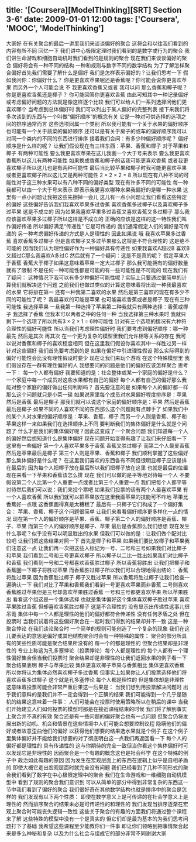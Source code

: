 title: '[Coursera][ModelThinking][SRT] Section 3-6'
date: 2009-01-01 12:00
tags: ['Coursera', 'MOOC', 'ModelThinking']
---

﻿大家好 在有关聚合的最后一讲里我们来谈谈偏好的聚合
这将会和以往我们看到的内容有所不同
回忆一下 我们讲中心极限定理时我们看到的是数字或行为的聚合
我们讲生命游戏和细胞自动机时我们看到的是规则的聚合
现在我们来谈谈偏好的聚合
偏好将会有一种不同的结构
一种和规则与数字不同的数学结构
为了了解怎样聚合偏好首先我们需要了解什么是偏好
我们是怎样表示偏好的？让我们思考一下
假如我问你：你偏好什么？
你是更喜欢苹果呢还是香蕉呢？你可能会说你更喜欢苹果
而另外一个人可能会说 不 我更喜欢香蕉又或者 我可以问
那么香蕉和椰子呢？你是更喜欢香蕉还是椰子？
你可能回答你更喜欢香蕉
由此可知其中一种记录偏好或考虑偏好问题的方法就是像这样逐个比较
我们可以给人们一系列选择问他们更喜欢哪个
当考虑到总体偏好时
我们可以列出于某人偏好的完整列表
接下来我们将多次谈到的东西与一个叫做“偏好顺序”的概念有关
它是一种对可供选择的选项之间的排序通常而言 这些选项同属一个类别
所以我可能有一个关于水果的偏好顺序
也可能有一个关于蔬菜的偏好顺序
还可以是有关于房子的或车的偏好顺序我可以对同一个类内的不同的东西进行排序
接着我们会问：有多少种偏好顺序呢？
偏好顺序是什么样的呢？
让我们假设现在有三样东西：苹果、香蕉和椰子
对于苹果和椰子 有两种可能性
要么我更喜欢苹果在这儿我画一个大于号来表示
要么我更喜欢香蕉所以这儿有两种可能性
如果换成香蕉和椰子的话我可能更喜欢香蕉
或者我更喜欢椰子所以这儿也是有两种可能性
最后当比较苹果和椰子时我可能更喜欢苹果
或者更喜欢椰子所以这儿又是两种可能性
2 × 2 × 2 = 8
所以现在有八种不同的可能性对于这三种水果可以有八种不同的偏好类型
现在有许多不同的可能性
每一种我都可以由一个大于号来表示
即表示我更喜欢哪种水果我偏好的是哪一种水果
这里有一点小问题让我把这些先擦掉一会儿
这儿有一点小问题让我们看看这些特定的偏好
这些偏好告诉我们我喜欢苹果多过香蕉
喜欢香蕉多过椰子以及喜欢椰子多过苹果
这是不成立的 因为如果我喜欢苹果多过香蕉又喜欢香蕉又多过椰子
那么我应该喜欢苹果多过椰子所以这样是不成立的
正确的应该是这样的这一特性我们叫作偏好传递
所以偏好满足“传递性” 它是可传递的
我们通常假定人们的偏好是可传递的
另一种考虑偏好传递的方式是人是理性的
因此如果说 哦 我喜欢苹果多过香蕉
喜欢香蕉多过椰子 但是喜欢椰子又多过苹果那么这将是不符合理性的
这是绝不可能的 因而我们认为理性偏好作为一种偏好具有传递性
如果我喜欢A超过B 喜欢B又超过C那么我喜欢A多过C
然后就有了一个疑问：这是不是真的呢？
假定苹果大于香蕉 香蕉大于椰子如果这意味着苹果一定大过椰子
那么我可能拥有的偏好数量就有了限制
不是任何一种可能性都是可能的有一些可能性是不可能的 现在我们有了疑问：
这种情况下我可以有多少种偏好可能性呢？实际上只要通过很简单的计算我们就解决这个问题
之前我们也做过类似的计算这意味着将出现一种我最喜欢的水果
它将排在第一 还有一种我第二喜欢的水果
然后是第三喜欢的现在有多少不同的可能性了呢？
我最喜欢的可能是苹果 也可能喜欢香蕉或者是椰子
现在有三种可能性 我选择苹果
一旦我第一种选择了苹果第二种我就只有两种选择：香蕉或椰子
我选择了香蕉 但我本可以两者之中的任何一种
当我选择第三种水果时 我就只剩下一个选项了所以共有3 × 2 × 1 = 6种可能性
针对有三个选项的情况有六种符合理性的偏好可能性
所以当我们考虑理性偏好时
我们要考虑到偏好顺序：哪一种最先 然后是其次 再其次
在一个更为复杂的模型里我们允许相等关系的存在
我可以说对香蕉和椰子的喜欢程度相同
但在这里我们假设你喜欢其中一样胜过另一样
针对这些偏好 我们首先要考虑到的是
如果在偏好中引进理性假设
那么实际得到的偏好可能性会比没有理性假设时要少
现在让我们来玩个游戏
在这个特殊模型里 我们假设存在一群有理性偏好的人
我想要问的问题是他们的偏好应该怎样聚合
思考一下：
每一个人都有偏好 我要知道的是：社会整体或某一个家庭的偏好是什么？
一个家庭中每一个成员对这些水果都有自己的偏好
每个人都有自己的偏好那么我能对整个家庭的偏好做出任何判断吗？
首先要注意的是 如果每个人的偏好都一样那么这个问题就只是小菜一碟
如果说家里每个成员对水果偏好程度排序是：苹果 然后是香蕉 最后是椰子
那我们就可以说这个家庭的偏好顺序是：苹果 然后是香蕉 最后是椰子
如果不同的人喜欢不同的东西那么这个问题就有点棘手了
如果我们中的某个人对水果的偏好顺序是：苹果、香蕉、椰子
而另一个人则是香蕉、椰子和苹果这样一来如果我们在选择顺序上不同
要判断我们的集体偏好是什么就是个问题了
什么才是我们的集体偏好呢？因此这变成了一个聚合问题
我们知道每一个人的偏好然后想知道什么是集体偏好
现在问题开始变得有趣了让我们来仔细看一下
这里有一些偏好 第一个人喜欢苹果多于香蕉 香蕉又胜过椰子
而第二个人最爱香蕉 然后是苹果最后是椰子
第三个人则是苹果、香蕉和椰子
我们顺利掌握了这些偏好那么集体偏好是什么呢？
在这里我们喜欢的东西各有不同但很明显椰子应该是排在最后的
因为每个人把椰子放在最后所以我们把椰子放在这里
也就是最后的位置现在来看一下苹果和香蕉该怎么排
现在 我们可以做的是平等地对待每一个人
不要假设第二个人比第一个人重要一点或者比第三个人重要一点
我们把每个人都平等对待然后我们可以说：我们来投个票吧
如果我们投票的话有两个人最喜欢苹果 有一个人喜欢香蕉
所以我们就可以把苹果放在这里我画苹果的技能可不咋地
苹果比香蕉好一点哦 这香蕉画得真是太糟糕了
最后有一只椰子它们构成了一个偏好集合：
苹果、香蕉、椰子这个问题很简单
让我们来看看偏好顺序更多样化一点的情况
现在第一个人的偏好顺序是苹果、香蕉、椰子第二个人的偏好顺序是香蕉、椰子、苹果
而第三个人的偏好顺序是椰子、苹果 最后是香蕉那么我们想想
现在发生什么事呢？似乎没有可以明显胜出的水果
但我们可以做的是：让我们做个配对比较吧
让我们把这些结果对照一下
首先是椰子和苹果 如果我们要比较椰子和苹果我们注意这一点
让我们再一次把这些人标记为一号、二号和三号如果我们对比椰子和苹果
我们看到二号和三号更喜欢椰子
所以椰子以二比一胜出如果我们对比椰子和香蕉
我们看到一号和二号都喜欢香蕉胜过椰子
所以香蕉将胜出 让我们把椰子和香蕉圈一下椰子将胜过苹果
而香蕉胜过椰子所以我们可以合理地得出结论：
香蕉将胜过苹果
因为香蕉胜过椰子 椰子又胜过苹果
所以香蕉将胜过椰子让我们检查一遍确认一下
我们对比了苹果和香蕉我们看到一号更喜欢苹果而非香蕉
二号则喜欢香蕉胜过苹果但是三号却喜欢苹果胜过香蕉
一号和三号都更喜欢苹果
所以苹果胜出 看看这个组这是一个集体选择
也就是集体偏好这个集体喜欢椰子胜过苹果
喜欢苹果胜过香蕉 但却喜欢香蕉胜过椰子
这是不合理性的 没有显示出传递性这事儿很吊诡
集体中每一个人都是理性的他们的偏好都符合传递性
没有任何矛盾之处 但在投票时
当我们试着将这些偏好聚合在一起时我们得到的结果却并不一致
这是一种聚合悖论 在我们谈论聚合时
一个简单的规则可能创造了一个复杂的现象
我们在这儿要表达的意思是偏好或其他结构聚合时会有一种特殊的属性：
聚合的部分所具有的某些性质可能是聚合结果所没有的
每一个的都是理性的 但聚合结果却是非理性的
专业上称这为孔多塞悖论（投票悖论）每个人都是理性的
每个人都有一个理性偏好集合但当我们投票时
聚合结果却是非理性的让我们返回水果的例子看一下
聚合结果表明 椰子与苹果比较 集体更喜欢椰子苹果与香蕉相比 集体更喜欢香蕉
所以你将认为集体必然喜欢椰子多过香蕉
但事实上如果你让人们投票选择他们将喜欢香蕉多过椰子 这个就是孔多塞悖论
每个人都是理性的 但是集体却是非理性
这意味着投票可能会非常严重后果这一后果是：
当我们想到用投票解决问题时 出乎我们意料的是我们并不一定会得到一个正确的结果
我们可能得到一个几乎是随机的结果这意味着一件事：
人们可能会在投票时使用策略所以在稍后的课中
当我们开始建立人们如何投票的模型时那是在接近课程结束的时候
我们将了解到事实上聚合并不真的有效
聚合还是有一些问题的偏好聚合也有一点问题
但聚合仍将发展出新的动机、机会和情景在这些情境中人们可能会想要控制议程
隐瞒他们的偏好或者故意歪曲他们的偏好
以获得他们想要的结果选水果就是个例子
在这个例子里集体偏好并不能给我们想要的对了彻底明白这一点我们再返回看一下
每个人的偏好都是理性的 具有传递性的
这与你期待的完全一致但当你看这个集体偏好时可以发现它是非理性的
因而聚合是一个有趣的概念这也是社会科学
在这个特殊的例子中 政治如此有趣的原因
因为发生在宏观层面上的东西在逻辑上似乎是自相矛盾的
即使大概它走出宏观层面时就完全没有问题
我们已经看到了几种不同形式的聚合我们看到了数字在中心极限定理中的聚合
我们在生命游戏和一维细胞自动机模型中
看到了规则的聚合我们意识到
可以从简单的部分中得到非常复杂的东西这一节中我们看到了偏好的聚合
我们很好奇在其他数学结构也就是排序中的聚合是怎样的
我们发现有以下两个性质：
即使在数学意义上是可传递的在社会学意义上是理性的
然而排序聚合的结果未必是可传递性的和理性的
我们发现当排序逐渐在宏观上聚合时可能丧失逻辑一致性
这些关于聚合的有趣的方面我们将通过整个课程来了解
这些特殊的模型中没有一个是真实的
但它们却是最为基本的为我们思考问题打下了基础
我希望这些课程至少能教你们一件事
即让你们领略到把事情聚合起来是多么神秘和复杂
以及为什么社会与组成它的部分非常不同谢谢大家

